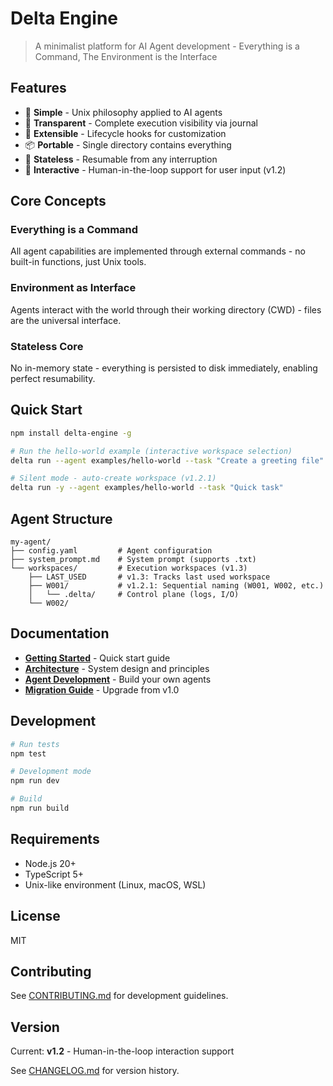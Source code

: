 # Delta Engine

> A minimalist platform for AI Agent development - Everything is a Command, The Environment is the Interface

## Features

- 🎯 **Simple** - Unix philosophy applied to AI agents
- 🔧 **Transparent** - Complete execution visibility via journal
- 🔌 **Extensible** - Lifecycle hooks for customization
- 📦 **Portable** - Single directory contains everything
- 🔄 **Stateless** - Resumable from any interruption
- 👥 **Interactive** - Human-in-the-loop support for user input (v1.2)


## Core Concepts

### Everything is a Command
All agent capabilities are implemented through external commands - no built-in functions, just Unix tools.

### Environment as Interface
Agents interact with the world through their working directory (CWD) - files are the universal interface.

### Stateless Core
No in-memory state - everything is persisted to disk immediately, enabling perfect resumability.


## Quick Start

```bash
npm install delta-engine -g

# Run the hello-world example (interactive workspace selection)
delta run --agent examples/hello-world --task "Create a greeting file"

# Silent mode - auto-create workspace (v1.2.1)
delta run -y --agent examples/hello-world --task "Quick task"
```


## Agent Structure

```
my-agent/
├── config.yaml         # Agent configuration
├── system_prompt.md    # System prompt (supports .txt)
└── workspaces/         # Execution workspaces (v1.3)
    ├── LAST_USED       # v1.3: Tracks last used workspace
    ├── W001/           # v1.2.1: Sequential naming (W001, W002, etc.)
    │   └── .delta/     # Control plane (logs, I/O)
    └── W002/
```

## Documentation

- **[Getting Started](docs/guides/getting-started.md)** - Quick start guide
- **[Architecture](docs/architecture/README.md)** - System design and principles
- **[Agent Development](docs/guides/agent-development.md)** - Build your own agents
- **[Migration Guide](docs/migration/v1.0-to-v1.1.md)** - Upgrade from v1.0

## Development

```bash
# Run tests
npm test

# Development mode
npm run dev

# Build
npm run build
```

## Requirements

- Node.js 20+
- TypeScript 5+
- Unix-like environment (Linux, macOS, WSL)

## License

MIT

## Contributing

See [CONTRIBUTING.md](CONTRIBUTING.md) for development guidelines.

## Version

Current: **v1.2** - Human-in-the-loop interaction support

See [CHANGELOG.md](CHANGELOG.md) for version history.